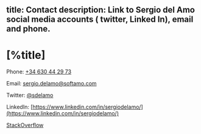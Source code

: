 title: Contact
description: Link to Sergio del Amo social media accounts ( twitter, Linked In), email and phone.
---

# [%title]

Phone: <a href="tel:34630442937">+34 630 44 29 73</a>

Email: <a href="mailto:sergio.delamo@softamo.com">sergio.delamo@softamo.com</a>

Twitter: [@sdelamo](https://twitter.com/sdelamo)

LinkedIn: [https://www.linkedin.com/in/sergiodelamo/](https://www.linkedin.com/in/sergiodelamo/)

[StackOverflow](https://stackoverflow.com/users/2138/sergio-del-amo)